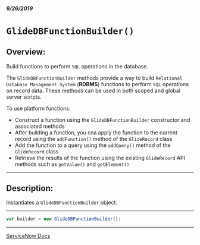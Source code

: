 ##### 9/26/2019
# `GlideDBFunctionBuilder()`

## Overview:
Build functions to perform `SQL` operations in the database.

The `GlideDBFunctionBuilder` methods provide a way to build `Relational Database Management System` (**RDBMS**) functions to perform `SQL` operations on record data.  These methods can be used in both scoped and global server scripts.

To use platform functions:
  * Construct a function using the `GlideDBFunctionBuilder` constructor and associated methods
  * After building a function, you cna apply the function to the current record using the `addFunction()` method of the `GlideRecord` class
  * Add the function to a query using the `addQuery()` method of the `GlideRecord` class
  * Retrieve the results of the function using the existing `GlideRecord` API methods such as `getValue()` and `getElement()`

---

## Description:
Instantiates a `GlideDBFunctionBuilder` object.

---

```js
var builder = new GlideDBFunctionBuilder();
```

---

[ServiceNow Docs](https://developer.servicenow.com/app.do#!/api_doc?v=newyork&id=GlideDBFunctionBuilderScopedAPI)